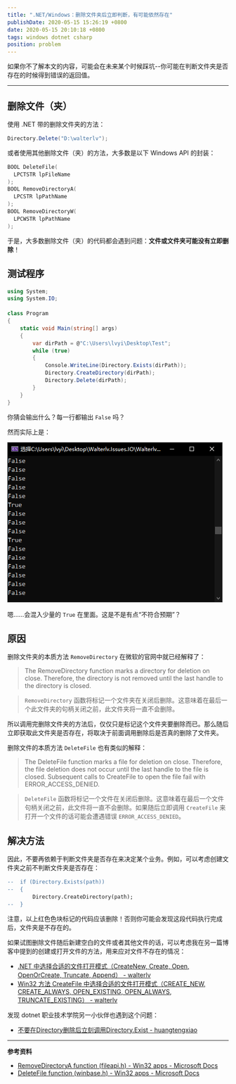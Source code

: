 ```yaml
---
title: ".NET/Windows：删除文件夹后立即判断，有可能依然存在"
publishDate: 2020-05-15 15:26:19 +0800
date: 2020-05-15 20:10:18 +0800
tags: windows dotnet csharp
position: problem
---
```


如果你不了解本文的内容，可能会在未来某个时候踩坑--你可能在判断文件夹是否存在的时候得到错误的返回值。

---

<div id="toc"></div>

## 删除文件（夹）

使用 .NET 带的删除文件夹的方法：

```csharp
Directory.Delete("D:\walterlv");
```

或者使用其他删除文件（夹）的方法，大多数是以下 Windows API 的封装：

```cpp
BOOL DeleteFile(
  LPCTSTR lpFileName
);
BOOL RemoveDirectoryA(
  LPCSTR lpPathName
);
BOOL RemoveDirectoryW(
  LPCWSTR lpPathName
);
```

于是，大多数删除文件（夹）的代码都会遇到问题：**文件或文件夹可能没有立即删除**！

## 测试程序

```csharp
using System;
using System.IO;

class Program
{
    static void Main(string[] args)
    {
        var dirPath = @"C:\Users\lvyi\Desktop\Test";
        while (true)
        {
            Console.WriteLine(Directory.Exists(dirPath));
            Directory.CreateDirectory(dirPath);
            Directory.Delete(dirPath);
        }
    }
}
```

你猜会输出什么？每一行都输出 `False` 吗？

然而实际上是：

![输出](/static/posts/2020-05-15-15-12-13.png)

嗯……会混入少量的 `True` 在里面。这是不是有点“不符合预期”？

## 原因

删除文件夹的本质方法 `RemoveDirectory` 在微软的官网中就已经解释了：

> The RemoveDirectory function marks a directory for deletion on close. Therefore, the directory is not removed until the last handle to the directory is closed.

> `RemoveDirectory` 函数将标记一个文件夹在关闭后删除。这意味着在最后一个此文件夹的句柄关闭之前，此文件夹将一直不会删除。

所以调用完删除文件夹的方法后，仅仅只是标记这个文件夹要删除而已。那么随后立即获取此文件夹是否存在，将取决于前面调用删除后是否真的删除了文件夹。

删除文件的本质方法 `DeleteFile` 也有类似的解释：

> The DeleteFile function marks a file for deletion on close. Therefore, the file deletion does not occur until the last handle to the file is closed. Subsequent calls to CreateFile to open the file fail with ERROR_ACCESS_DENIED.

> `DeleteFile` 函数将标记一个文件在关闭后删除。这意味着在最后一个文件句柄关闭之前，此文件将一直不会删除。如果随后立即调用 `CreateFile` 来打开一个文件的话可能会遭遇错误 `ERROR_ACCESS_DENIED`。

## 解决方法

因此，不要再依赖于判断文件夹是否存在来决定某个业务。例如，可以考虑创建文件夹之前不判断文件夹是否存在：

```diff
--  if (Directory.Exists(path))
--  {
        Directory.CreateDirectory(path);
--  }
```

注意，以上红色色块标记的代码应该删除！否则你可能会发现这段代码执行完成后，文件夹是不存在的。

如果试图删除文件随后新建空白的文件或者其他文件的话，可以考虑我在另一篇博客中提到的创建或打开文件的方法，用来应对文件不存在的情况：

- [.NET 中选择合适的文件打开模式（CreateNew, Create, Open, OpenOrCreate, Truncate, Append） - walterlv](/post/dotnet-file-open-modes.html)
- [Win32 方法 CreateFile 中选择合适的文件打开模式（CREATE_NEW, CREATE_ALWAYS, OPEN_EXISTING, OPEN_ALWAYS, TRUNCATE_EXISTING） - walterlv](/post/win32-file-open-modes.html)

发现 dotnet 职业技术学院另一小伙伴也遇到这个问题：

- [不要在Directory删除后立刻调用Directory.Exist - huangtengxiao](https://xinyuehtx.github.io/post/%E4%B8%8D%E8%A6%81%E5%9C%A8Directory%E5%88%A0%E9%99%A4%E5%90%8E%E7%AB%8B%E5%88%BB%E8%B0%83%E7%94%A8Directory.Exist.html)

---

**参考资料**

- [RemoveDirectoryA function (fileapi.h) - Win32 apps - Microsoft Docs](https://docs.microsoft.com/en-us/windows/win32/api/fileapi/nf-fileapi-removedirectorya)
- [DeleteFile function (winbase.h) - Win32 apps - Microsoft Docs](https://docs.microsoft.com/en-us/windows/win32/api/winbase/nf-winbase-deletefile)
